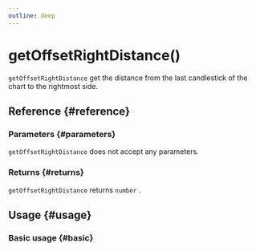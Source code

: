 ```yaml
---
outline: deep
---
```


# getOffsetRightDistance()
`getOffsetRightDistance` get the distance from the last candlestick of the chart to the rightmost side.

## Reference {#reference}
<!--@include: @/@views/api/references/instance/getOffsetRightDistance.md-->

### Parameters {#parameters}
`getOffsetRightDistance` does not accept any parameters.

### Returns {#returns}
`getOffsetRightDistance` returns `number` .

## Usage {#usage}
<script setup>
import GetOffsetRightDistance from '../../../@views/api/samples/getOffsetRightDistance/index.vue'
</script>

### Basic usage {#basic}
<GetOffsetRightDistance/>